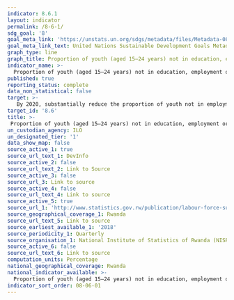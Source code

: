 ```yaml
---
indicator: 8.6.1
layout: indicator
permalink: /8-6-1/
sdg_goal: '8'
goal_meta_link: 'https://unstats.un.org/sdgs/metadata/files/Metadata-08-06-01.pdf'
goal_meta_link_text: United Nations Sustainable Development Goals Metadata (pdf 894kB)
graph_type: line
graph_title: Proportion of youth (aged 15–24 years) not in education, employment or training
indicator_name: >-
  Proportion of youth (aged 15–24 years) not in education, employment or training
published: true
reporting_status: complete
data_non_statistical: false
target: >-
   By 2020, substantially reduce the proportion of youth not in employment, education or training
target_id: '8.6'
title: >-
 Proportion of youth (aged 15–24 years) not in education, employment or training
un_custodian_agency: ILO
un_designated_tier: '1'
data_show_map: false
source_active_1: true
source_url_text_1: DevInfo
source_active_2: false
source_url_text_2: Link to Source
source_active_3: false
source_url_3: Link to source
source_active_4: false
source_url_text_4: Link to source
source_active_5: true
source_url_1: 'http://www.statistics.gov.rw/publication/labour-force-survey-trends-august-2018'
source_geographical_coverage_1: Rwanda
source_url_text_5: Link to source
source_earliest_available_1: '2018'
source_periodicity_1: Quarterly
source_organisation_1: National Institute of Statistics of Rwanda (NISR)
source_active_6: false
source_url_text_6: Link to source
computation_units: Percentage
national_geographical_coverage: Rwanda
national_indicator_available: >-
  Proportion of youth (aged 15–24 years) not in education, employment or training
indicator_sort_order: 08-06-01
---
```

